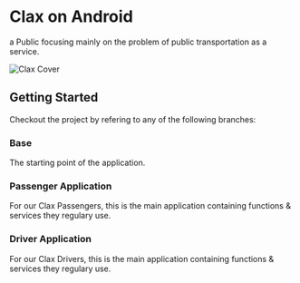 # Clax on Android

a Public focusing mainly on the problem of public transportation as a service.

![Clax Cover](https://i.imgur.com/DZSnCUa.png)

## Getting Started

Checkout the project by refering to any of the following branches:

### Base

The starting point of the application.

### Passenger Application

For our Clax Passengers, this is the main application containing functions & services they regulary use.

### Driver Application

For our Clax Drivers, this is the main application containing functions & services they regulary use.
